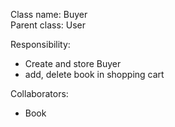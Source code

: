 Class name: Buyer \
Parent class: User

Responsibility:
* Create and store Buyer
* add, delete book in shopping cart

Collaborators:
* Book